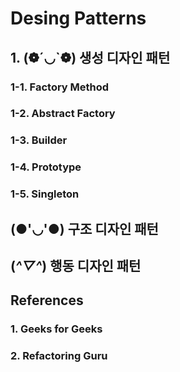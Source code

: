 # Desing Patterns

## 1. (❁´◡`❁) 생성 디자인 패턴

### 1-1. Factory Method
### 1-2. Abstract Factory
### 1-3. Builder
### 1-4. Prototype
### 1-5. Singleton

## (●'◡'●) 구조 디자인 패턴


## (*^▽^*) 행동 디자인 패턴

## References

### 1. Geeks for Geeks

### 2. Refactoring Guru
